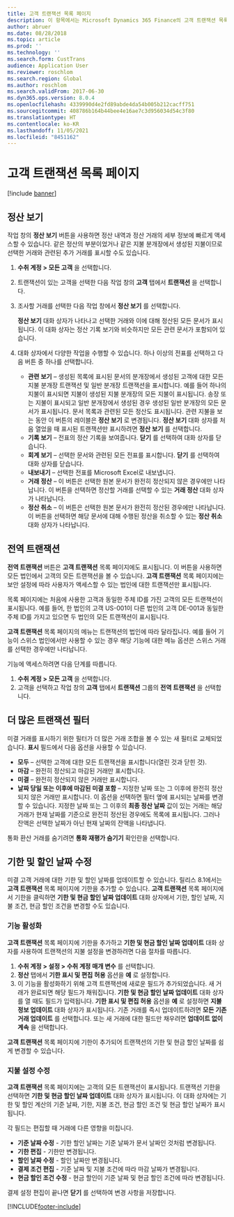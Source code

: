 ```yaml
---
title: 고객 트랜잭션 목록 페이지
description: 이 항목에서는 Microsoft Dynamics 365 Finance의 고객 트랜잭션 목록 페이지에 대한 정보를 제공합니다.
author: abruer
ms.date: 08/28/2018
ms.topic: article
ms.prod: ''
ms.technology: ''
ms.search.form: CustTrans
audience: Application User
ms.reviewer: roschlom
ms.search.region: Global
ms.author: roschlom
ms.search.validFrom: 2017-06-30
ms.dyn365.ops.version: 8.0.4
ms.openlocfilehash: 4339990d4e2fd89abde4da54b005b212cacff751
ms.sourcegitcommit: 408786b164b44bee4e16ae7c3d956034d54c3f80
ms.translationtype: HT
ms.contentlocale: ko-KR
ms.lasthandoff: 11/05/2021
ms.locfileid: "8451162"
---
```

# <a name="customer-transactions-list-page"></a>고객 트랜잭션 목록 페이지

[!include [banner](../includes/banner.md)]

## <a name="view-settlements"></a>정산 보기

작업 창의 **정산 보기** 버튼을 사용하면 정산 내역과 정산 거래의 세부 정보에 빠르게 액세스할 수 있습니다. 같은 정산의 부분이었거나 같은 지불 분개장에서 생성된 지불이므로 선택한 거래와 관련된 추가 거래를 표시할 수도 있습니다.

1. **수취 계정 \> 모든 고객** 을 선택합니다.
2. 트랜잭션이 있는 고객을 선택한 다음 작업 창의 **고객** 탭에서 **트랜잭션** 을 선택합니다.
3. 조사할 거래를 선택한 다음 작업 창에서 **정산 보기** 를 선택합니다.

    **정산 보기** 대화 상자가 나타나고 선택한 거래와 이에 대해 정산된 모든 문서가 표시됩니다. 이 대화 상자는 정산 기록 보기와 비슷하지만 모든 관련 문서가 포함되어 있습니다.

4. 대화 상자에서 다양한 작업을 수행할 수 있습니다. 하나 이상의 전표를 선택하고 다음 버튼 중 하나를 선택합니다.

    - **관련 보기** – 생성된 목록에 표시된 문서의 분개장에서 생성된 고객에 대한 모든 지불 분개장 트랜잭션 및 일반 분개장 트랜잭션을 표시합니다. 예를 들어 하나의 지불이 표시되면 지불이 생성된 지불 분개장의 모든 지불이 표시됩니다. 송장 또는 지불이 표시되고 일반 분개장에서 생성된 경우 생성된 일반 분개장의 모든 문서가 표시됩니다. 문서 목록과 관련된 모든 정산도 표시됩니다. 관련 지불을 보는 동안 이 버튼의 레이블은 **정산 보기** 로 변경됩니다. **정산 보기** 대화 상자를 처음 열었을 때 표시된 트랜잭션만 표시하려면 **정산 보기** 를 선택합니다.
    - **기록 보기** – 전표의 정산 기록을 보여줍니다. **닫기** 를 선택하여 대화 상자를 닫습니다.
    - **회계 보기** – 선택한 문서와 관련된 모든 전표를 표시합니다. **닫기** 를 선택하여 대화 상자를 닫습니다.
    - **내보내기** – 선택한 전표를 Microsoft Excel로 내보냅니다.
    - **거래 정산** – 이 버튼은 선택한 원본 문서가 완전히 정산되지 않은 경우에만 나타납니다. 이 버튼을 선택하면 정산할 거래를 선택할 수 있는 **거래 정산** 대화 상자가 나타납니다.
    - **정산 취소** – 이 버튼은 선택한 원본 문서가 완전히 정산된 경우에만 나타납니다. 이 버튼을 선택하면 해당 문서에 대해 수행된 정산을 취소할 수 있는 **정산 취소** 대화 상자가 나타납니다.

## <a name="global-transactions"></a>전역 트랜잭션

**전역 트랜잭션** 버튼은 **고객 트랜잭션** 목록 페이지에도 표시됩니다. 이 버튼을 사용하면 모든 법인에서 고객의 모든 트랜잭션을 볼 수 있습니다. **고객 트랜잭션** 목록 페이지에는 보안 설정에 따라 사용자가 액세스할 수 있는 법인에 대한 트랜잭션만 표시됩니다.

목록 페이지에는 처음에 사용한 고객과 동일한 주체 ID를 가진 고객의 모든 트랜잭션이 표시됩니다. 예를 들어, 한 법인의 고객 US-001이 다른 법인의 고객 DE-001과 동일한 주체 ID를 가지고 있으면 두 법인의 모든 트랜잭션이 표시됩니다.

**고객 트랜잭션** 목록 페이지의 메뉴는 트랜잭션의 법인에 따라 달라집니다. 예를 들어 기능이 스위스 법인에서만 사용할 수 있는 경우 해당 기능에 대한 메뉴 옵션은 스위스 거래를 선택한 경우에만 나타납니다.

기능에 액세스하려면 다음 단계를 따릅니다.

1. **수취 계정 \> 모든 고객** 을 선택합니다.
2. 고객을 선택하고 작업 창의 **고객** 탭에서 **트랜잭션** 그룹의 **전역 트랜잭션** 을 선택합니다.

## <a name="more-transaction-filters"></a>더 많은 트랜잭션 필터 

미결 거래를 표시하기 위한 필터가 더 많은 거래 조합을 볼 수 있는 새 필터로 교체되었습니다. **표시** 필드에서 다음 옵션을 사용할 수 있습니다.

- **모두** – 선택한 고객에 대한 모든 트랜잭션을 표시합니다(열린 것과 닫힌 것).
- **마감** – 완전히 정산되고 마감된 거래만 표시합니다.
- **미결** – 완전히 정산되지 않은 거래만 표시합니다.
- **날짜 당일 또는 이후에 마감된 미결 포함** – 지정한 날짜 또는 그 이후에 완전히 정산되지 않은 거래만 표시합니다. 이 옵션을 선택하면 필터 옆에 표시되는 날짜를 변경할 수 있습니다. 지정한 날짜 또는 그 이후의 **최종 정산 날짜** 값이 있는 거래는 해당 거래가 현재 날짜를 기준으로 완전히 정산된 경우에도 목록에 표시됩니다. 그러나 잔액은 선택한 날짜가 아닌 현재 날짜의 잔액을 나타냅니다.

통화 환산 거래를 숨기려면 **통화 재평가 숨기기** 확인란을 선택합니다.

## <a name="modify-due-dates-and-discount-dates"></a>기한 및 할인 날짜 수정

미결 고객 거래에 대한 기한 및 할인 날짜를 업데이트할 수 있습니다. 릴리스 8.1에서는 **고객 트랜잭션** 목록 페이지에 기한을 추가할 수 있습니다. **고객 트랜잭션** 목록 페이지에서 기한을 클릭하면 **기한 및 현금 할인 날짜 업데이트** 대화 상자에서 기한, 할인 날짜, 지불 조건, 현금 할인 조건을 변경할 수도 있습니다.

### <a name="activate-the-feature"></a>기능 활성화

**고객 트랜잭션** 목록 페이지에 기한을 추가하고 **기한 및 현금 할인 날짜 업데이트** 대화 상자를 사용하여 트랜잭션의 지불 설정을 변경하려면 다음 절차를 따릅니다.

1. **수취 계정 \> 설정 \> 수취 계정 매개 변수** 를 선택합니다.
2. **정산** 탭에서 **기한 표시 및 편집 허용** 옵션을 **예** 로 설정합니다.
3. 이 기능을 활성화하기 위해 고객 트랜잭션에 새로운 필드가 추가되었습니다. 새 거래가 완료되면 해당 필드가 채워집니다. **기한 및 현금 할인 날짜 업데이트** 대화 상자를 열 때도 필드가 입력됩니다. **기한 표시 및 편집 허용** 옵션을 **예** 로 설정하면 **지불 정보 업데이트** 대화 상자가 표시됩니다.  기존 거래를 즉시 업데이트하려면 **모든 기존 거래 업데이트** 를 선택합니다. 또는 새 거래에 대한 필드만 채우려면 **업데이트 없이 계속** 을 선택합니다.

**고객 트랜잭션** 목록 페이지에 기한이 추가되어 트랜잭션의 기한 및 현금 할인 날짜를 쉽게 변경할 수 있습니다.

### <a name="modify-the-payment-settings"></a>지불 설정 수정

**고객 트랜잭션** 목록 페이지에는 고객의 모든 트랜잭션이 표시됩니다. 트랜잭션 기한을 선택하면 **기한 및 현금 할인 날짜 업데이트** 대화 상자가 표시됩니다. 이 대화 상자에는 기한 및 할인 계산의 기준 날짜, 기한, 지불 조건, 현금 할인 조건 및 현금 할인 날짜가 표시됩니다.

각 필드는 편집할 때 거래에 다른 영향을 미칩니다.

- **기준 날짜 수정** - 기한 할인 날짜는 기준 날짜가 문서 날짜인 것처럼 변경됩니다.
- **기한 편집** - 기한만 변경됩니다.
- **할인 날짜 수정** - 할인 날짜만 변경됩니다.
- **결제 조건 편집** - 기준 날짜 및 지불 조건에 따라 마감 날짜가 변경됩니다.
- **현금 할인 조건 수정** - 현금 할인이 기준 날짜 및 현금 할인 조건에 따라 변경됩니다.

결제 설정 편집이 끝나면 **닫기** 를 선택하여 변경 사항을 저장합니다.


[!INCLUDE[footer-include](../../includes/footer-banner.md)]
